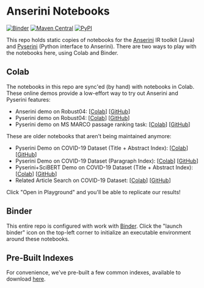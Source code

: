 # Anserini Notebooks

[![Binder](https://mybinder.org/badge_logo.svg)](https://mybinder.org/v2/gh/castorini/anserini-notebooks/master)
[![Maven Central](https://img.shields.io/maven-central/v/io.anserini/anserini?color=brightgreen)](https://search.maven.org/search?q=a:anserini)
[![PyPI](https://img.shields.io/pypi/v/pyserini?color=brightgreen)](https://pypi.org/project/pyserini/)

This repo holds static copies of notebooks for the [Anserini](https://github.com/castorini/anserini) IR toolkit (Java) and [Pyserini](https://github.com/castorini/pyserini) (Python interface to Anserini).
There are two ways to play with the notebooks here, using Colab and Binder.

## Colab

The notebooks in this repo are sync'ed (by hand) with notebooks in Colab.
These online demos provide a low-effort way to try out Anserini and Pyserini features:

+ Anserini demo on Robust04: [[Colab](https://colab.research.google.com/github/castorini/anserini-notebooks/blob/master/anserini_robust04_demo.ipynb)] [[GitHub](anserini_robust04_demo.ipynb)]
+ Pyserini demo on Robust04: [[Colab](https://colab.research.google.com/github/castorini/anserini-notebooks/blob/master/pyserini_robust04_demo.ipynb)] [[GitHub](pyserini_robust04_demo.ipynb)]
+ Pyserini demo on MS MARCO passage ranking task: [[Colab](https://colab.research.google.com/github/castorini/anserini-notebooks/blob/master/pyserini_msmarco_passage_demo.ipynb)] [[GitHub](pyserini_msmarco_passage_demo.ipynb)]

These are older notebooks that aren't being maintained anymore:

+ Pyserini Demo on COVID-19 Dataset (Title + Abstract Index): [[Colab](https://colab.research.google.com/github/castorini/anserini-notebooks/blob/master/pyserini_covid19_default.ipynb)] [[GitHub](pyserini_covid19_default.ipynb)]
+ Pyserini Demo on COVID-19 Dataset (Paragraph Index): [[Colab](https://colab.research.google.com/github/castorini/anserini-notebooks/blob/master/pyserini_covid19_paragraph.ipynb)] [[GitHub](pyserini_covid19_paragraph.ipynb)]
+ Pyserini+SciBERT Demo on COVID-19 Dataset (Title + Abstract Index): [[Colab](https://colab.research.google.com/github/castorini/anserini-notebooks/blob/master/Pyserini%2BSciBERT_on_COVID_19_Demo.ipynb)] [[GitHub](Pyserini+SciBERT_on_COVID_19_Demo.ipynb)]
+ Related Article Search on COVID-19 Dataset: [[Colab](https://colab.research.google.com/github/castorini/anserini-notebooks/blob/master/covid19_related_article_search.ipynb)] [[GitHub](covid19_related_article_search.ipynb)]

Click "Open in Playground" and you'll be able to replicate our results!

## Binder

This entire repo is configured with work with [Binder](https://mybinder.org/).
Click the "launch binder" icon on the top-left corner to initialize an executable environment around these notebooks.

## Pre-Built Indexes

For convenience, we've pre-built a few common indexes, available to download [here](https://git.uwaterloo.ca/jimmylin/anserini-indexes).


